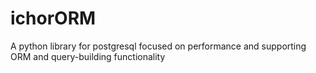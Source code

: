 # ichorORM
A python library for postgresql focused on performance and supporting ORM and query-building functionality
